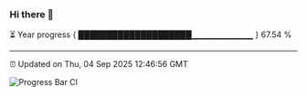 ### Hi there 👋

⏳ Year progress { ████████████████████▁▁▁▁▁▁▁▁▁▁ } 67.54 %

---

⏰ Updated on Thu, 04 Sep 2025 12:46:56 GMT

![Progress Bar CI](https://github.com/ZhaoGui/ZhaoGui/workflows/Progress%20Bar%20CI/badge.svg)
